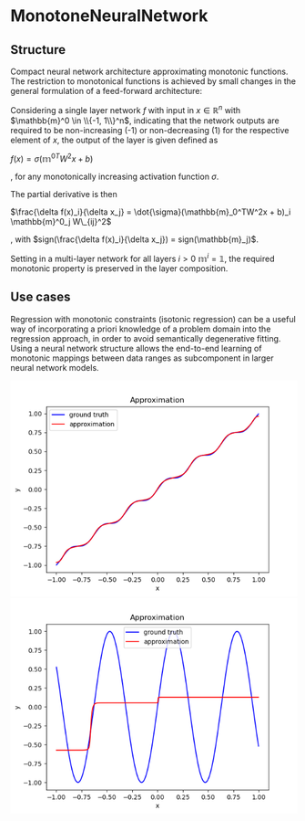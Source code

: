 # MonotoneNeuralNetwork

## Structure

Compact neural network architecture approximating monotonic functions.
The restriction to monotonical functions is achieved by small changes in the general
formulation of a feed-forward architecture:

Considering a single layer network $f$ with input in $x \in \mathbb{R}^n$ with $\mathbb{m}^0 \in \\{-1, 1\\}^n$, indicating
that the network outputs are required to be non-increasing (-1) or non-decreasing (1) for the respective element
of $x$, the output of the layer is given defined as 

$f(x) = \sigma({\mathbb{m}^0}^TW^2x + b)$

, for any monotonically increasing activation function $\sigma$.

The partial derivative is then

$\frac{\delta f(x)_i}{\delta x_j} = \dot{\sigma}(\mathbb{m}_0^TW^2x + b)_i \mathbb{m}^0_j W\_{ij}^2$

, with $sign(\frac{\delta f(x)_i}{\delta x_j}) = sign(\mathbb{m}_j)$.

Setting in a multi-layer network for all layers $i > 0$ $\mathbb{m}^i = \mathbb{1}$, 
the required monotonic property is preserved in the layer composition.

## Use cases

Regression with monotonic constraints (isotonic regression) can be a useful way of incorporating
a priori knowledge of a problem domain into the regression approach, in order to avoid semantically degenerative fitting.
Using a neural network structure allows the end-to-end learning of monotonic mappings between
data ranges as subcomponent in larger neural network models.

![there should be an image](monotone.png "Regression of monotone function")
![there should be an image](not_monotone.png "Regression of an non-monotone function")



